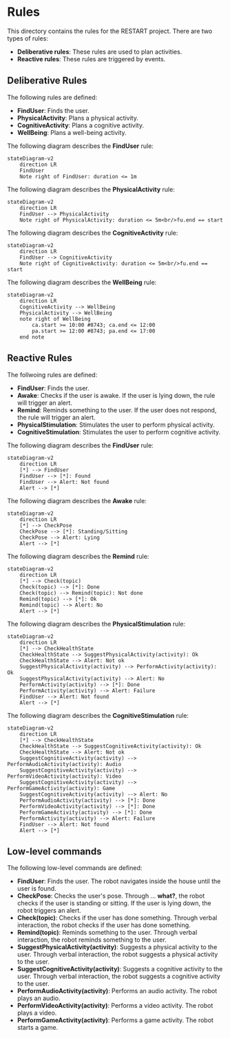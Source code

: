 # Rules

This directory contains the rules for the RESTART project. There are two types of rules:

* **Deliberative rules**: These rules are used to plan activities.
* **Reactive rules**: These rules are triggered by events.

## Deliberative Rules

The following rules are defined:

* **FindUser**: Finds the user.
* **PhysicalActivity**: Plans a physical activity.
* **CognitiveActivity**: Plans a cognitive activity.
* **WellBeing**: Plans a well-being activity.

The following diagram describes the **FindUser** rule:

```mermaid
stateDiagram-v2
    direction LR
    FindUser
    Note right of FindUser: duration <= 1m
```

The following diagram describes the **PhysicalActivity** rule:

```mermaid
stateDiagram-v2
    direction LR
    FindUser --> PhysicalActivity
    Note right of PhysicalActivity: duration <= 5m<br/>fu.end == start
```

The following diagram describes the **CognitiveActivity** rule:

```mermaid
stateDiagram-v2
    direction LR
    FindUser --> CognitiveActivity
    Note right of CognitiveActivity: duration <= 5m<br/>fu.end == start
```

The following diagram describes the **WellBeing** rule:

```mermaid
stateDiagram-v2
    direction LR
    CognitiveActivity --> WellBeing
    PhysicalActivity --> WellBeing
    note right of WellBeing
        ca.start >= 10:00 #8743; ca.end <= 12:00
        pa.start >= 12:00 #8743; pa.end <= 17:00
    end note
```

## Reactive Rules

The follwoing rules are defined:

* **FindUser**: Finds the user.
* **Awake**: Checks if the user is awake. If the user is lying down, the rule will trigger an alert.
* **Remind**: Reminds something to the user. If the user does not respond, the rule will trigger an alert.
* **PhysicalStimulation**: Stimulates the user to perform physical activity.
* **CognitiveStimulation**: Stimulates the user to perform cognitive activity.

The following diagram describes the **FindUser** rule:

```mermaid
stateDiagram-v2
    direction LR
    [*] --> FindUser
    FindUser --> [*]: Found
    FindUser --> Alert: Not found
    Alert --> [*]
```

The following diagram describes the **Awake** rule:

```mermaid
stateDiagram-v2
    direction LR
    [*] --> CheckPose
    CheckPose --> [*]: Standing/Sitting
    CheckPose --> Alert: Lying
    Alert --> [*]
```

The following diagram describes the **Remind** rule:

```mermaid
stateDiagram-v2
    direction LR
    [*] --> Check(topic)
    Check(topic) --> [*]: Done
    Check(topic) --> Remind(topic): Not done
    Remind(topic) --> [*]: Ok
    Remind(topic) --> Alert: No
    Alert --> [*]
```

The following diagram describes the **PhysicalStimulation** rule:

```mermaid
stateDiagram-v2
    direction LR
    [*] --> CheckHealthState
    CheckHealthState --> SuggestPhysicalActivity(activity): Ok
    CheckHealthState --> Alert: Not ok
    SuggestPhysicalActivity(activity) --> PerformActivity(activity): Ok
    SuggestPhysicalActivity(activity) --> Alert: No
    PerformActivity(activity) --> [*]: Done
    PerformActivity(activity) --> Alert: Failure
    FindUser --> Alert: Not found
    Alert --> [*]
```

The following diagram describes the **CognitiveStimulation** rule:

```mermaid
stateDiagram-v2
    direction LR
    [*] --> CheckHealthState
    CheckHealthState --> SuggestCognitiveActivity(activity): Ok
    CheckHealthState --> Alert: Not ok
    SuggestCognitiveActivity(activity) --> PerformAudioActivity(activity): Audio
    SuggestCognitiveActivity(activity) --> PerformVideoActivity(activity): Video
    SuggestCognitiveActivity(activity) --> PerformGameActivity(activity): Game
    SuggestCognitiveActivity(activity) --> Alert: No
    PerformAudioActivity(activity) --> [*]: Done
    PerformVideoActivity(activity) --> [*]: Done
    PerformGameActivity(activity) --> [*]: Done
    PerformActivity(activity) --> Alert: Failure
    FindUser --> Alert: Not found
    Alert --> [*]
```

## Low-level commands

The following low-level commands are defined:

* **FindUser**: Finds the user. The robot navigates inside the house until the user is found.
* **CheckPose**: Checks the user's pose. Through ... **what?**, the robot checks if the user is standing or sitting. If the user is lying down, the robot triggers an alert.
* **Check(topic)**: Checks if the user has done something. Through verbal interaction, the robot checks if the user has done something.
* **Remind(topic)**: Reminds something to the user. Through verbal interaction, the robot reminds something to the user.
* **SuggestPhysicalActivity(activity)**: Suggests a physical activity to the user. Through verbal interaction, the robot suggests a physical activity to the user.
* **SuggestCognitiveActivity(activity)**: Suggests a cognitive activity to the user. Through verbal interaction, the robot suggests a cognitive activity to the user.
* **PerformAudioActivity(activity)**: Performs an audio activity. The robot plays an audio.
* **PerformVideoActivity(activity)**: Performs a video activity. The robot plays a video.
* **PerformGameActivity(activity)**: Performs a game activity. The robot starts a game.
